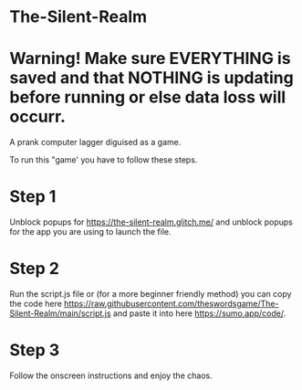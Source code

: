 # The-Silent-Realm
# Warning! Make sure EVERYTHING is saved and that NOTHING is updating before running or else data loss will occurr.

A prank computer lagger diguised as a game.

To run this "game' you have to follow these steps.

# Step 1
Unblock popups for https://the-silent-realm.glitch.me/ and unblock popups for the app you are using to launch the file.

# Step 2
Run the script.js file or (for a more beginner friendly method) you can copy the code here https://raw.githubusercontent.com/theswordsgame/The-Silent-Realm/main/script.js and paste it into here https://sumo.app/code/.

# Step 3
Follow the onscreen instructions and enjoy the chaos.

